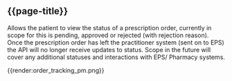 ## {{page-title}}

Allows the patient to view the status of a prescription order, currently in scope for this is pending, approved or rejected (with rejection reason). Once the prescription order has left the practitioner system (sent on to EPS) the API will no longer receive updates to status. Scope in the future will cover any additional statuses and interactions with EPS/ Pharmacy systems.

{{render:order_tracking_pm.png}}